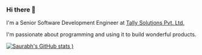 ### Hi there 👋

I'm a Senior Software Development Engineer at [Tally Solutions Pvt. Ltd.](https://tallysolutions.com/)

I'm passionate about programming and using it to build wonderful products.

[![Saurabh's GitHub stats](https://github-readme-stats.vercel.app/api?username=saurabhprakash-25&show_icons=true&theme=radical)
)](https://github.com/saurabhprakash-25/github-readme-stats)
